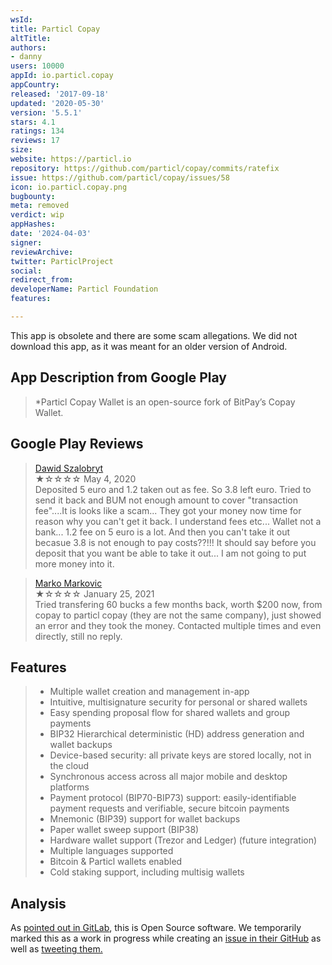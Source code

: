 ```yaml
---
wsId: 
title: Particl Copay
altTitle: 
authors:
- danny
users: 10000
appId: io.particl.copay
appCountry: 
released: '2017-09-18'
updated: '2020-05-30'
version: '5.5.1'
stars: 4.1
ratings: 134
reviews: 17
size: 
website: https://particl.io
repository: https://github.com/particl/copay/commits/ratefix
issue: https://github.com/particl/copay/issues/58
icon: io.particl.copay.png
bugbounty: 
meta: removed
verdict: wip
appHashes: 
date: '2024-04-03'
signer: 
reviewArchive: 
twitter: ParticlProject
social: 
redirect_from: 
developerName: Particl Foundation
features: 

---
```


This app is obsolete and there are some scam allegations. We did not download this app, as it was meant for an older version of Android.   

## App Description from Google Play 

> *Particl Copay Wallet is an open-source fork of BitPay’s Copay Wallet.

## Google Play Reviews

> [Dawid Szalobryt](https://play.google.com/store/apps/details?id=io.particl.copay)<br>
  ★☆☆☆☆ May 4, 2020 <br>
       Deposited 5 euro and 1.2 taken out as fee. So 3.8 left euro. Tried to send it back and BUM not enough amount to cover "transaction fee"....It is looks like a scam... They got your money now time for reason why you can't get it back. I understand fees etc... Wallet not a bank... 1.2 fee on 5 euro is a lot. And then you can't take it out becasue 3.8 is not enough to pay costs??!!! It should say before you deposit that you want be able to take it out... I am not going to put more money into it.

> [Marko Markovic](https://play.google.com/store/apps/details?id=io.particl.copay)<br>
  ★☆☆☆☆ January 25, 2021 <br>
       Tried transfering 60 bucks a few months back, worth $200 now, from copay to particl copay (they are not the same company), just showed an error and they took the money. Contacted multiple times and even directly, still no reply. 

## Features 

> - Multiple wallet creation and management in-app
> - Intuitive, multisignature security for personal or shared wallets
> - Easy spending proposal flow for shared wallets and group payments
> - BIP32 Hierarchical deterministic (HD) address generation and wallet backups
> - Device-based security: all private keys are stored locally, not in the cloud
> - Synchronous access across all major mobile and desktop platforms
> - Payment protocol (BIP70-BIP73) support: easily-identifiable payment requests and verifiable, secure bitcoin payments
> - Mnemonic (BIP39) support for wallet backups
> - Paper wallet sweep support (BIP38)
> - Hardware wallet support (Trezor and Ledger) (future integration)
> - Multiple languages supported
> - Bitcoin & Particl wallets enabled
> - Cold staking support, including multisig wallets

## Analysis 

As [pointed out in GitLab](https://gitlab.com/walletscrutiny/walletScrutinyCom/-/merge_requests/417#note_1354084910), this is Open Source software. We temporarily marked this as a work in progress while creating an [issue in their GitHub](https://github.com/particl/copay/issues/58) as well as [tweeting them.](https://twitter.com/BitcoinWalletz/status/1648153163382530048)  